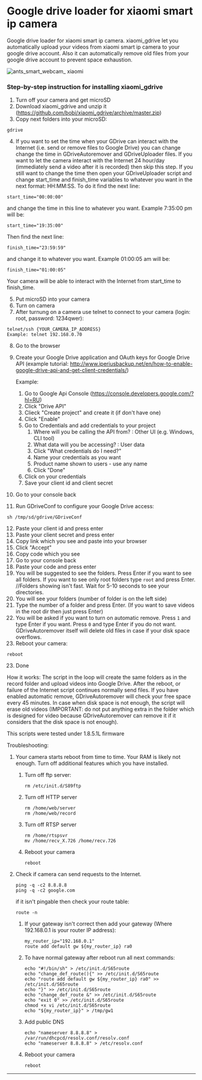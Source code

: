 # Google drive loader for xiaomi smart ip camera 
Google drive loader for xiaomi smart ip camera. xiaomi_gdrive let you automatically upload your videos from xiaomi smart ip camera to your google drive account. Also it can automatically remove old files from your google drive account to prevent space exhaustion.

![ants_smart_webcam_ xiaomi](https://cloud.githubusercontent.com/assets/17673243/17768152/76d2a56a-653b-11e6-81db-522a29f9f1f2.png)

### Step-by-step instruction for installing xiaomi_gdrive

1. Turn off your camera and get microSD
2. Download xiaomi_gdrive and unzip it (https://github.com/bobi/xiaomi_gdrive/archive/master.zip)
3. Copy next folders into your microSD:

  ```
  gdrive
  ```
  
4. If you want to set the time when your GDrive can interact with the Internet (i.e. send or remove files to Google Drive) you can change change the time in GDriveAutoremover and GDriveUploader files. If you want to let the camera interact with the Internet 24 hour/day (immediately send a video after it is recorded) then skip this step. If you still want to change the time then open your GDriveUploader script and change start_time and finish_time variables to whatever you want in the next format: HH:MM:SS. To do it find the next line:

  ```
  start_time="00:00:00"
  ```
  
  and change the time in this line to whatever you want. Example 7:35:00 pm will be:    
  
  ```
  start_time="19:35:00"
  ```
  
  Then find the next line:   
  
  ```
  finish_time="23:59:59"
  ```
  
  and change it to whatever you want. Example 01:00:05 am will be:   
  
  ```
  finish_time="01:00:05"
  ```
  
  Your camera will be able to interact with the Internet from start_time to finish_time.
  
5. Put microSD into your camera
6. Turn on camera
7. After turnung on a camera use telnet to connect to your camera (login: root, password: 1234qwer):

  ```
  telnet/ssh {YOUR_CAMERA_IP_ADDRESS}
  Example: telnet 192.168.0.70
  ```

8. Go to the browser
9. Create your Google Drive application and OAuth keys for Google Drive API (example tutorial: http://www.iperiusbackup.net/en/how-to-enable-google-drive-api-and-get-client-credentials/)
  
   Example:
   1. Go to Google Api Console (https://console.developers.google.com/?hl=RU)
   2. Click "Drive API"
   3. Clieck "Create project" and create it (if don't have one)
   4. Click "Enable"
   5. Go to Credentials and add credentials to your project
      1. Where will you be calling the API from? : Other UI (e.g. Windows, CLI tool)
      2. What data will you be accessing? : User data
      3. Click "What credentials do I need?"
      4. Name your credentials as you want
      5. Product name shown to users - use any name
      6. Click "Done"
   6. Click on your credentials
   7. Save your client id and client secret
   
10. Go to your console back
11. Run GDriveConf to configure your Google Drive access:

  ```
  sh /tmp/sd/gdrive/GDriveConf
  ```

12. Paste your client id and press enter
13. Paste your client secret and press enter
14. Copy link which you see and paste into your browser
15. Click "Accept"
16. Copy code which you see
17. Go to your console back
18. Paste your code and press enter
19. You will be suggested to see the folders. Press Enter if you want to see all folders. If you want to see only root folders type `root` and press Enter.   
//Folders showing isn't fast. Wait for 5-10 seconds to see your directories.
20. You will see your folders (number of folder is on the left side)
21. Type the number of a folder and press Enter. (If you want to save videos in the root dir then just press Enter)
22. You will be asked if you want to turn on automatic remove. Press `1` and type Enter if you want. Press `0` and type Enter if you do not want. GDriveAutoremover itself will delete old files in case if your disk space overflows.
23. Reboot your camera:

  ```
  reboot
  ```

23. Done

How it works:
The script in the loop will create the same folders as in the record folder and upload videos into Google Drive. After the reboot, or failure of the Internet script continues normally send files. If you have enabled automatic remove, GDriveAutoremover will check your free space every 45 minutes. In case when disk space is not enough, the script will erase old videos (IMPORTANT: do not put anything extra in the folder which is designed for video because GDriveAutoremover can remove it if it considers that the disk space is not enough).

This scripts were tested under 1.8.5.1L firmware

Troubleshooting:

1. Your camera starts reboot from time to time. Your RAM is likely not enough. Turn off additional features which you have installed.
   1. Turn off ftp server:
   
      ```
      rm /etc/init.d/S89ftp
      ```
  
   2. Turn off HTTP server
      ```
      rm /home/web/server
      rm /home/web/record
      ```
      
   3. Turn off RTSP server
  
      ```
      rm /home/rtspsvr
      mv /home/recv_X.726 /home/recv.726
      ```
  
   4. Reboot your camera
   
      ```
      reboot
      ```

2. Check if camera can send requests to the Internet.
  
   ```
   ping -q -c2 8.8.8.8
   ping -q -c2 google.com
   ```
   
   if it isn't pingable then check your route table:
   
   ```
   route -n
   ```
  
   1. If your gateway isn't correct then add your gateway (Where 192.168.0.1 is your router IP address):
      
      ```
      my_router_ip="192.168.0.1"
      route add default gw ${my_router_ip} ra0
      ```
      
   2. To have normal gateway after reboot run all next commands:
    
      ```
      echo "#!/bin/sh" > /etc/init.d/S65route
      echo "change_def_route(){" >> /etc/init.d/S65route
      echo "route add default gw ${my_router_ip} ra0" >> /etc/init.d/S65route
      echo "}" >> /etc/init.d/S65route
      echo "change_def_route &" >> /etc/init.d/S65route
      echo "exit 0" >> /etc/init.d/S65route
      chmod +x vi /etc/init.d/S65route
      echo "${my_router_ip}" > /tmp/gw1
      ```
  
   3. Add public DNS
      
      ```
      echo "nameserver 8.8.8.8" > /var/run/dhcpcd/resolv.conf/resolv.conf
      echo "nameserver 8.8.8.8" > /etc/resolv.conf
      ```
  
   4. Reboot your camera
  
      ```
      reboot
      ```

----

